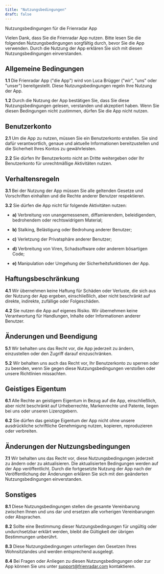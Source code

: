 ```yaml
---
title: "Nutzungsbedingungen"
draft: false
---
```


Nutzungsbedingungen für die Frienradar App

Vielen Dank, dass Sie die Frienradar App nutzen. Bitte lesen Sie die folgenden Nutzungsbedingungen sorgfältig durch, bevor Sie die App verwenden. Durch die Nutzung der App erklären Sie sich mit diesen Nutzungsbedingungen einverstanden.

## Allgemeine Bedingungen
**1.1** Die Frienradar App ("die App") wird von Luca Brügger ("wir", "uns" oder "unser") bereitgestellt. Diese Nutzungsbedingungen regeln Ihre Nutzung der App.

**1.2** Durch die Nutzung der App bestätigen Sie, dass Sie diese Nutzungsbedingungen gelesen, verstanden und akzeptiert haben. Wenn Sie diesen Bedingungen nicht zustimmen, dürfen Sie die App nicht nutzen.

## Benutzerkonto
**2.1** Um die App zu nutzen, müssen Sie ein Benutzerkonto erstellen. Sie sind dafür verantwortlich, genaue und aktuelle Informationen bereitzustellen und die Sicherheit Ihres Kontos zu gewährleisten.

**2.2** Sie dürfen Ihr Benutzerkonto nicht an Dritte weitergeben oder Ihr Benutzerkonto für unrechtmäßige Aktivitäten nutzen.

## Verhaltensregeln
**3.1** Bei der Nutzung der App müssen Sie alle geltenden Gesetze und Vorschriften einhalten und die Rechte anderer Benutzer respektieren.

**3.2** Sie dürfen die App nicht für folgende Aktivitäten nutzen:
* **a)** Verbreitung von unangemessenem, diffamierendem, beleidigendem, bedrohendem oder rechtswidrigem Material;

* **b)** Stalking, Belästigung oder Bedrohung anderer Benutzer;

* **c)** Verletzung der Privatsphäre anderer Benutzer;

* **d)** Verbreitung von Viren, Schadsoftware oder anderem bösartigen Code;

* **e)** Manipulation oder Umgehung der Sicherheitsfunktionen der App.

## Haftungsbeschränkung
**4.1** Wir übernehmen keine Haftung für Schäden oder Verluste, die sich aus der Nutzung der App ergeben, einschließlich, aber nicht beschränkt auf direkte, indirekte, zufällige oder Folgeschäden.

**4.2** Sie nutzen die App auf eigenes Risiko. Wir übernehmen keine Verantwortung für Handlungen, Inhalte oder Informationen anderer Benutzer.

## Änderungen und Beendigung
**5.1** Wir behalten uns das Recht vor, die App jederzeit zu ändern, einzustellen oder den Zugriff darauf einzuschränken.

**5.2** Wir behalten uns auch das Recht vor, Ihr Benutzerkonto zu sperren oder zu beenden, wenn Sie gegen diese Nutzungsbedingungen verstoßen oder unsere Richtlinien missachten.

## Geistiges Eigentum
**6.1** Alle Rechte an geistigem Eigentum in Bezug auf die App, einschließlich, aber nicht beschränkt auf Urheberrechte, Markenrechte und Patente, liegen bei uns oder unseren Lizenzgebern.

**6.2** Sie dürfen das geistige Eigentum der App nicht ohne unsere ausdrückliche schriftliche Genehmigung nutzen, kopieren, reproduzieren oder verbreiten.

## Änderungen der Nutzungsbedingungen
**7.1** Wir behalten uns das Recht vor, diese Nutzungsbedingungen jederzeit zu ändern oder zu aktualisieren. Die aktualisierten Bedingungen werden auf der App veröffentlicht. Durch die fortgesetzte Nutzung der App nach der Veröffentlichung der Änderungen erklären Sie sich mit den geänderten Nutzungsbedingungen einverstanden.

## Sonstiges
**8.1** Diese Nutzungsbedingungen stellen die gesamte Vereinbarung zwischen Ihnen und uns dar und ersetzen alle vorherigen Vereinbarungen oder Absprachen.

**8.2** Sollte eine Bestimmung dieser Nutzungsbedingungen für ungültig oder undurchsetzbar erklärt werden, bleibt die Gültigkeit der übrigen Bestimmungen unberührt.

**8.3** Diese Nutzungsbedingungen unterliegen den Gesetzen Ihres Wohnsitzlandes und werden entsprechend ausgelegt.

**8.4** Bei Fragen oder Anliegen zu diesen Nutzungsbedingungen oder zur App können Sie uns unter support@frienradar.com kontaktieren.
